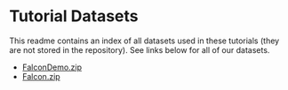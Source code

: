 # Tutorial Datasets

This readme contains an index of all datasets used in these tutorials (they are not stored in the repository). See links below for all of our datasets.

- [FalconDemo.zip](http://hortonassets.s3.amazonaws.com/tutorial/falcon/falconDemo.zip)
- [Falcon.zip](http://hortonassets.s3.amazonaws.com/tutorial/falcon/falcon.zip)

